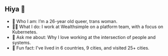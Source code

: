  ## Hiya 👋

- 🎀 Who I am: I’m a 26-year old queer, trans woman.
- 👩‍💻 What I do: I work at Wealthsimple on a platform team, with a focus on Kubernetes.
- 🌻 Ask me about: Why I love working at the intersection of people and systems.
- 🥕 Fun fact: I've lived in 6 countries, 9 cities, and visited 25+ cities.
